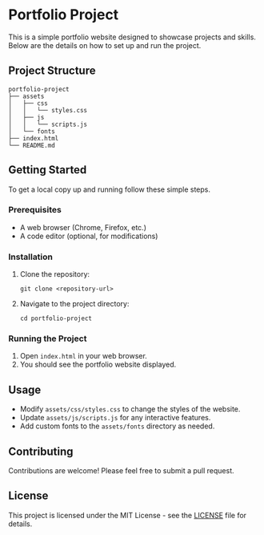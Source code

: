 # Portfolio Project

This is a simple portfolio website designed to showcase projects and skills. Below are the details on how to set up and run the project.

## Project Structure

```
portfolio-project
├── assets
│   ├── css
│   │   └── styles.css
│   ├── js
│   │   └── scripts.js
│   └── fonts
├── index.html
└── README.md
```

## Getting Started

To get a local copy up and running follow these simple steps.

### Prerequisites

- A web browser (Chrome, Firefox, etc.)
- A code editor (optional, for modifications)

### Installation

1. Clone the repository:
   ```
   git clone <repository-url>
   ```
2. Navigate to the project directory:
   ```
   cd portfolio-project
   ```

### Running the Project

1. Open `index.html` in your web browser.
2. You should see the portfolio website displayed.

## Usage

- Modify `assets/css/styles.css` to change the styles of the website.
- Update `assets/js/scripts.js` for any interactive features.
- Add custom fonts to the `assets/fonts` directory as needed.

## Contributing

Contributions are welcome! Please feel free to submit a pull request.

## License

This project is licensed under the MIT License - see the [LICENSE](LICENSE) file for details.